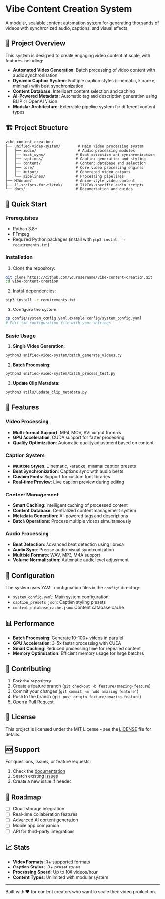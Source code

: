 # Vibe Content Creation System

A modular, scalable content automation system for generating thousands of videos with synchronized audio, captions, and visual effects.

## 🎯 Project Overview

This system is designed to create engaging video content at scale, with features including:

- **Automated Video Generation**: Batch processing of video content with audio synchronization
- **Dynamic Caption System**: Multiple caption styles (cinematic, karaoke, minimal) with beat synchronization
- **Content Database**: Intelligent content selection and caching
- **AI-Powered Metadata**: Automatic tag and description generation using BLIP or OpenAI Vision
- **Modular Architecture**: Extensible pipeline system for different content types

## 🏗️ Project Structure

```
vibe-content-creation/
├── unified-video-system/        # Main video processing system
│   ├── audio/                   # Audio processing modules
│   ├── beat_sync/              # Beat detection and synchronization
│   ├── captions/               # Caption generation and styling
│   ├── content/                # Content database and selection
│   ├── core/                   # Core video processing engines
│   ├── output/                 # Generated video outputs
│   └── pipelines/              # Processing pipelines
├── MJAnime/                    # Anime-style video content
├── 11-scripts-for-tiktok/      # TikTok-specific audio scripts
└── docs/                       # Documentation and guides
```

## 🚀 Quick Start

### Prerequisites

- Python 3.8+
- FFmpeg
- Required Python packages (install with `pip3 install -r requirements.txt`)

### Installation

1. Clone the repository:
```bash
git clone https://github.com/yourusername/vibe-content-creation.git
cd vibe-content-creation
```

2. Install dependencies:
```bash
pip3 install -r requirements.txt
```

3. Configure the system:
```bash
cp config/system_config.yaml.example config/system_config.yaml
# Edit the configuration file with your settings
```

### Basic Usage

1. **Single Video Generation**:
```bash
python3 unified-video-system/batch_generate_videos.py
```

2. **Batch Processing**:
```bash
python3 unified-video-system/batch_process_test.py
```

3. **Update Clip Metadata**:
```bash
python3 utils/update_clip_metadata.py
```

## 🎨 Features

### Video Processing
- **Multi-format Support**: MP4, MOV, AVI output formats
- **GPU Acceleration**: CUDA support for faster processing
- **Quality Optimization**: Automatic quality adjustment based on content

### Caption System
- **Multiple Styles**: Cinematic, karaoke, minimal caption presets
- **Beat Synchronization**: Captions sync with audio beats
- **Custom Fonts**: Support for custom font libraries
- **Real-time Preview**: Live caption preview during editing

### Content Management
- **Smart Caching**: Intelligent caching of processed content
- **Content Database**: Centralized content management system
- **Metadata Generation**: AI-powered tags and descriptions
- **Batch Operations**: Process multiple videos simultaneously

### Audio Processing
- **Beat Detection**: Advanced beat detection using librosa
- **Audio Sync**: Precise audio-visual synchronization
- **Multiple Formats**: WAV, MP3, M4A support
- **Volume Normalization**: Automatic audio level adjustment

## 🔧 Configuration

The system uses YAML configuration files in the `config/` directory:

- `system_config.yaml`: Main system configuration
- `caption_presets.json`: Caption styling presets
- `content_database_cache.json`: Content database cache

## 📊 Performance

- **Batch Processing**: Generate 10-100+ videos in parallel
- **GPU Acceleration**: 3-5x faster processing with CUDA
- **Smart Caching**: Reduced processing time for repeated content
- **Memory Optimization**: Efficient memory usage for large batches

## 🤝 Contributing

1. Fork the repository
2. Create a feature branch (`git checkout -b feature/amazing-feature`)
3. Commit your changes (`git commit -m 'Add amazing feature'`)
4. Push to the branch (`git push origin feature/amazing-feature`)
5. Open a Pull Request

## 📄 License

This project is licensed under the MIT License - see the [LICENSE](LICENSE) file for details.

## 🆘 Support

For questions, issues, or feature requests:

1. Check the [documentation](docs/)
2. Search existing [issues](https://github.com/yourusername/vibe-content-creation/issues)
3. Create a new issue if needed

## 🎯 Roadmap

- [ ] Cloud storage integration
- [ ] Real-time collaboration features
- [ ] Advanced AI content generation
- [ ] Mobile app companion
- [ ] API for third-party integrations

## 📈 Stats

- **Video Formats**: 3+ supported formats
- **Caption Styles**: 10+ preset styles
- **Processing Speed**: Up to 100 videos/hour
- **Content Types**: Unlimited with modular system

---

Built with ❤️ for content creators who want to scale their video production. 